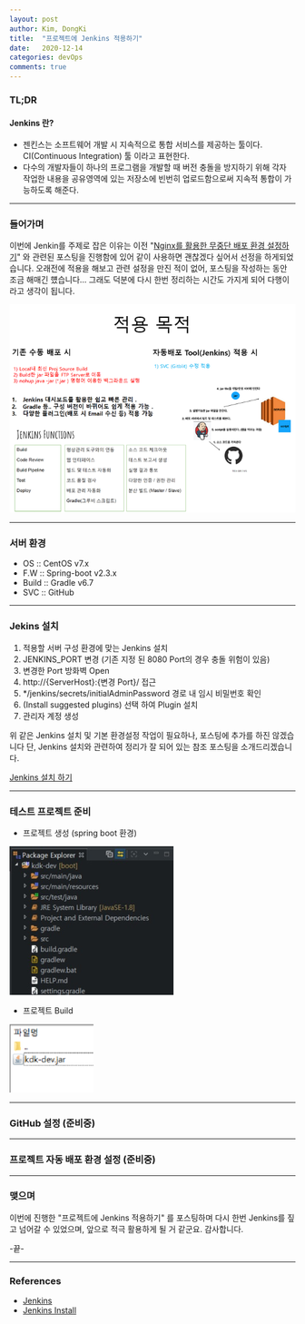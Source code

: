 ```yaml
---
layout: post
author: Kim, DongKi
title:  "프로젝트에 Jenkins 적용하기"
date:   2020-12-14
categories: devOps
comments: true
---
```


### TL;DR

#### Jenkins 란?
*  젠킨스는 소프트웨어 개발 시 지속적으로 통합 서비스를 제공하는 툴이다. CI(Continuous Integration) 툴 이라고 표현한다.
* 다수의 개발자들이 하나의 프로그램을 개발할 때 버전 충돌을 방지하기 위해 각자 작업한 내용을 공유영역에 있는 저장소에 빈번히 업로드함으로써 지속적 통합이 가능하도록 해준다.

----
### 들어가며

이번에 Jenkin를 주제로 잡은 이유는 이전 "[Nginx를 활용한 무중단 배포 환경 설정하기](https://kdkrkwhr.github.io/devops/2020/12/10/nginx-nonstop.html)" 와 관련된 포스팅을 진행함에 있어 같이 사용하면 괜찮겠다 싶어서 선정을 하게되었습니다. 
오래전에 적용을 해보고 관련 설정을 만진 적이 없어, 포스팅을 작성하는 동안 조금 해매긴 헀습니다... 
그래도 덕분에 다시 한번 정리하는 시간도 가지게 되어 다행이라고 생각이 됩니다.

![2020-12-14-jenkins-install-1](/assets/2020-12-14-jenkins-install-1.jpg)

----
### 서버 환경

*  OS :: CentOS v7.x
* F.W :: Spring-boot v2.3.x
* Build :: Gradle v6.7
* SVC :: GitHub

----
### Jekins 설치

1. 적용할 서버 구성 환경에 맞는 Jenkins 설치
2. JENKINS_PORT 변경 (기존 지정 된 8080 Port의 경우 충돌 위험이 있음)
3. 변경한 Port 방화벽 Open
4. http://{ServerHost}:{변경 Port}/ 접근
5. */jenkins/secrets/initialAdminPassword 경로 내 임시 비밀번호 확인
6. (Install suggested plugins) 선택 하여 Plugin 설치
7. 관리자 계정 생성  

위 같은 Jenkins 설치 및 기본 환경설정 작업이 필요하나, 포스팅에 추가를 하진 않겠습니다
단, Jenkins 설치와 관련하여 정리가 잘 되어 있는 참조 포스팅을 소개드리겠습니다.


[Jenkins 설치 하기](https://goddaehee.tistory.com/82)

----
### 테스트 프로젝트 준비

* 프로젝트 생성 (spring boot 환경)

![2020-12-14-jenkins-install-2](/assets/2020-12-14-jenkins-install-2.jpg)

* 프로젝트 Build

![2020-12-14-jenkins-install-3](/assets/2020-12-14-jenkins-install-3.jpg)

----
### GitHub 설정 (준비중)

----
### 프로젝트 자동 배포 환경 설정 (준비중)

----
### 맺으며

이번에 진행한 "프로젝트에 Jenkins 적용하기" 를 포스팅하며 다시 한번 Jenkins를 짚고 넘어갈 수 있었으며, 앞으로 적극 활용하게 될 거 같군요. 감사합니다.

-끝-

----
### References

* [Jenkins](https://krksap.tistory.com/1377)
* [Jenkins Install](https://kutar37.tistory.com/entry/%EC%9C%88%EB%8F%84%EC%9A%B0-Jenkins-%EC%84%A4%EC%B9%98-%EA%B8%B0%EB%B3%B8%EC%84%A4%EC%A0%95)